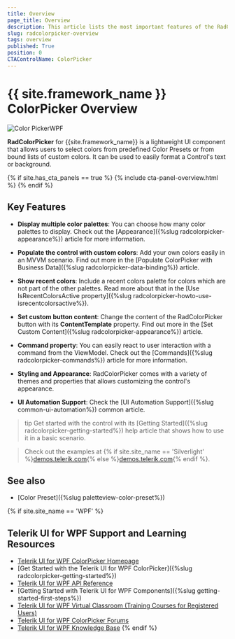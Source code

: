 ```yaml
---
title: Overview
page_title: Overview
description: This article lists the most important features of the RadColorPicker control. 
slug: radcolorpicker-overview
tags: overview
published: True
position: 0
CTAControlName: ColorPicker
---
```


# {{ site.framework_name }} ColorPicker Overview

![Color PickerWPF](images/ColorPickerWPF.png)

__RadColorPicker__ for {{site.framework_name}} is a lightweight UI component that allows users to select colors from predefined Color Presets or from bound lists of custom colors. It can be used to easily format a Control's text or background.

{% if site.has_cta_panels == true %}
{% include cta-panel-overview.html %}
{% endif %}

## Key Features

* __Display multiple color palettes__: You can choose how many color palettes to display. Check out the [Appearance]({%slug radcolorpicker-appearance%}) article for more information.

* __Populate the control with custom colors__: Add your own colors easily in an MVVM scenario. Find out more in the [Populate ColorPicker with Business Data]({%slug radcolorpicker-data-binding%}) article. 

* __Show recent colors__: Include a recent colors palette for colors which are not part of the other palettes. Read more about that in the [Use IsRecentColorsActive property]({%slug radcolorpicker-howto-use-isrecentcolorsactive%}).

* __Set custom button content__: Change the content of the RadColorPicker button with its __ContentTemplate__ property. Find out more in the [Set Custom Content]({%slug radcolorpicker-appearance%}) article.

* __Command property__: You can easily react to user interaction with a command from the ViewModel. Check out the [Commands]({%slug radcolorpicker-commands%}) article for more information.

* __Styling and Appearance__: RadColorPicker comes with a variety of themes and properties that allows customizing the control's appearance.

* __UI Automation Support__: Check the [UI Automation Support]({%slug common-ui-automation%}) common article.

>tip Get started with the control with its [Getting Started]({%slug radcolorpicker-getting-started%}) help article that shows how to use it in a basic scenario.

> Check out the examples at {% if site.site_name == 'Silverlight' %}[demos.telerik.com](https://demos.telerik.com/silverlight/#ColorPicker/FirstLook){% else %}[demos.telerik.com](https://demos.telerik.com/wpf/){% endif %}.

## See also 

* [Color Preset]({%slug paletteview-color-preset%})

{% if site.site_name == 'WPF' %}
## Telerik UI for WPF Support and Learning Resources

* [Telerik UI for WPF ColorPicker Homepage](https://www.telerik.com/products/wpf/colorpicker.aspx)
* [Get Started with the Telerik UI for WPF ColorPicker]({%slug radcolorpicker-getting-started%})
* [Telerik UI for WPF API Reference](https://docs.telerik.com/devtools/wpf/api/)
* [Getting Started with Telerik UI for WPF Components]({%slug getting-started-first-steps%})
* [Telerik UI for WPF Virtual Classroom (Training Courses for Registered Users)](https://learn.telerik.com/learn/course/external/view/elearning/16/telerik-ui-for-wpf) 
* [Telerik UI for WPF ColorPicker Forums](https://www.telerik.com/forums/wpf)
* [Telerik UI for WPF Knowledge Base](https://docs.telerik.com/devtools/wpf/knowledge-base)
{% endif %}

